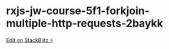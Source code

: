 # rxjs-jw-course-5f1-forkjoin-multiple-http-requests-2baykk

[Edit on StackBlitz ⚡️](https://stackblitz.com/edit/rxjs-jw-course-5f1-forkjoin-multiple-http-requests-2baykk)